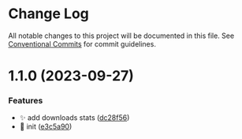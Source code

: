 # Change Log

All notable changes to this project will be documented in this file.
See [Conventional Commits](https://conventionalcommits.org) for commit guidelines.

# 1.1.0 (2023-09-27)

### Features

- ✨ add downloads stats ([dc28f56](https://github.com/malei0311/pkg-stats/commit/dc28f56608720410634522553e4aea778fbcd7d8))
- 🎉 init ([e3c5a90](https://github.com/malei0311/pkg-stats/commit/e3c5a9047e7ed4517d0267383b75c4ec29f3ce95))

